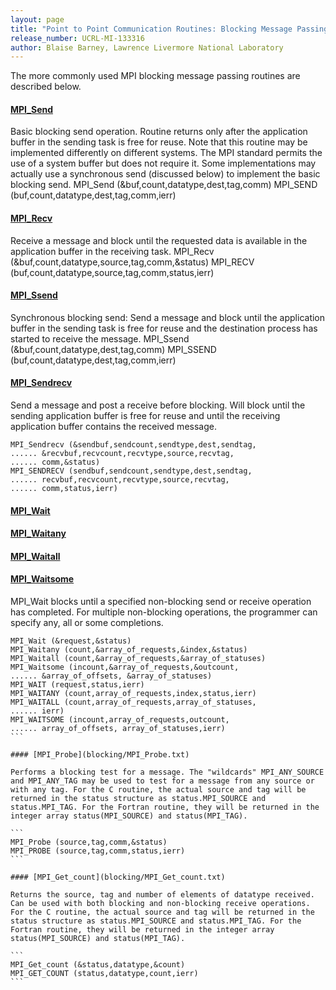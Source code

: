 ```yaml
---
layout: page
title: "Point to Point Communication Routines: Blocking Message Passing Routines"
release_number: UCRL-MI-133316
author: Blaise Barney, Lawrence Livermore National Laboratory
---
```


The more commonly used MPI blocking message passing routines are described below.

#### [MPI_Send](blocking/MPI_Send.txt)

Basic blocking send operation. Routine returns only after the application buffer in the sending task is free for reuse. Note that this routine may be implemented differently on different systems. The MPI standard permits the use of a system buffer but does not require it. Some implementations may actually use a synchronous send (discussed below) to implement the basic blocking send.
MPI_Send (&buf,count,datatype,dest,tag,comm) 
MPI_SEND (buf,count,datatype,dest,tag,comm,ierr)

#### [MPI_Recv](blocking/MPI_Recv.txt)

Receive a message and block until the requested data is available in the application buffer in the receiving task.
MPI_Recv (&buf,count,datatype,source,tag,comm,&status) 
MPI_RECV (buf,count,datatype,source,tag,comm,status,ierr)

#### [MPI_Ssend](blocking/MPI_Ssend.txt)

Synchronous blocking send: Send a message and block until the application buffer in the sending task is free for reuse and the destination process has started to receive the message.
MPI_Ssend (&buf,count,datatype,dest,tag,comm) 
MPI_SSEND (buf,count,datatype,dest,tag,comm,ierr)

#### [MPI_Sendrecv](blocking/MPI_Sendrecv.txt)

Send a message and post a receive before blocking. Will block until the sending application buffer is free for reuse and until the receiving application buffer contains the received message.

```
MPI_Sendrecv (&sendbuf,sendcount,sendtype,dest,sendtag, 
...... &recvbuf,recvcount,recvtype,source,recvtag, 
...... comm,&status) 
MPI_SENDRECV (sendbuf,sendcount,sendtype,dest,sendtag, 
...... recvbuf,recvcount,recvtype,source,recvtag, 
...... comm,status,ierr)
```

#### [MPI_Wait](blocking/MPI_Wait.txt)
#### [MPI_Waitany](blocking/MPI_Waitany.txt)
#### [MPI_Waitall](blocking/MPI_Waitall.txt)
#### [MPI_Waitsome](blocking/MPI_Waitsome.txt)

MPI_Wait blocks until a specified non-blocking send or receive operation has completed. For multiple non-blocking operations, the programmer can specify any, all or some completions.

````
MPI_Wait (&request,&status) 
MPI_Waitany (count,&array_of_requests,&index,&status) 
MPI_Waitall (count,&array_of_requests,&array_of_statuses) 
MPI_Waitsome (incount,&array_of_requests,&outcount, 
...... &array_of_offsets, &array_of_statuses) 
MPI_WAIT (request,status,ierr) 
MPI_WAITANY (count,array_of_requests,index,status,ierr) 
MPI_WAITALL (count,array_of_requests,array_of_statuses, 
...... ierr) 
MPI_WAITSOME (incount,array_of_requests,outcount, 
...... array_of_offsets, array_of_statuses,ierr)
```

#### [MPI_Probe](blocking/MPI_Probe.txt)

Performs a blocking test for a message. The "wildcards" MPI_ANY_SOURCE and MPI_ANY_TAG may be used to test for a message from any source or with any tag. For the C routine, the actual source and tag will be returned in the status structure as status.MPI_SOURCE and status.MPI_TAG. For the Fortran routine, they will be returned in the integer array status(MPI_SOURCE) and status(MPI_TAG).  

```
MPI_Probe (source,tag,comm,&status) 
MPI_PROBE (source,tag,comm,status,ierr)
```

#### [MPI_Get_count](blocking/MPI_Get_count.txt)

Returns the source, tag and number of elements of datatype received. Can be used with both blocking and non-blocking receive operations. For the C routine, the actual source and tag will be returned in the status structure as status.MPI_SOURCE and status.MPI_TAG. For the Fortran routine, they will be returned in the integer array status(MPI_SOURCE) and status(MPI_TAG).

```
MPI_Get_count (&status,datatype,&count) 
MPI_GET_COUNT (status,datatype,count,ierr)
```